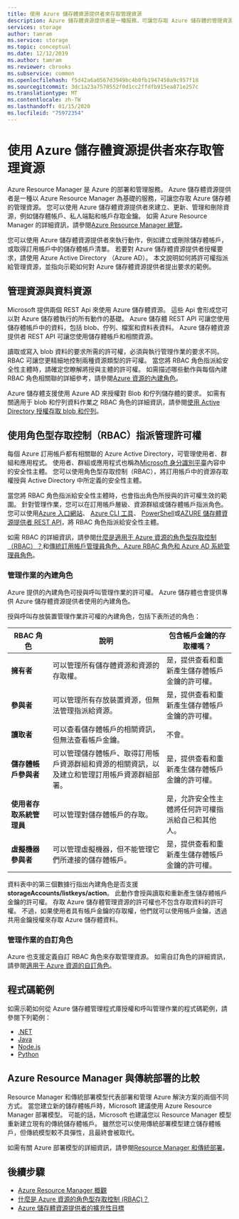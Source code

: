 ```yaml
---
title: 使用 Azure 儲存體資源提供者來存取管理資源
description: Azure 儲存體資源提供者是一種服務，可讓您存取 Azure 儲存體的管理資源。 您可以使用 Azure 儲存體資源提供者來建立、更新、管理和刪除資源，例如儲存體帳戶、私人端點和帳戶存取金鑰。
services: storage
author: tamram
ms.service: storage
ms.topic: conceptual
ms.date: 12/12/2019
ms.author: tamram
ms.reviewer: cbrooks
ms.subservice: common
ms.openlocfilehash: f5d42a6a0567d3949bc4b0fb1947450a9c957f18
ms.sourcegitcommit: 3dc1a23a7570552f0d1cc2ffdfb915ea871e257c
ms.translationtype: MT
ms.contentlocale: zh-TW
ms.lasthandoff: 01/15/2020
ms.locfileid: "75972354"
---
```

# <a name="use-the-azure-storage-resource-provider-to-access-management-resources"></a>使用 Azure 儲存體資源提供者來存取管理資源

Azure Resource Manager 是 Azure 的部署和管理服務。 Azure 儲存體資源提供者是一種以 Azure Resource Manager 為基礎的服務，可讓您存取 Azure 儲存體的管理資源。 您可以使用 Azure 儲存體資源提供者來建立、更新、管理和刪除資源，例如儲存體帳戶、私人端點和帳戶存取金鑰。 如需 Azure Resource Manager 的詳細資訊，請參閱[Azure Resource Manager 總覽](/azure/azure-resource-manager/resource-group-overview)。

您可以使用 Azure 儲存體資源提供者來執行動作，例如建立或刪除儲存體帳戶，或取得訂用帳戶中的儲存體帳戶清單。 若要對 Azure 儲存體資源提供者授權要求，請使用 Azure Active Directory （Azure AD）。 本文說明如何將許可權指派給管理資源，並指向示範如何對 Azure 儲存體資源提供者提出要求的範例。

## <a name="management-resources-versus-data-resources"></a>管理資源與資料資源

Microsoft 提供兩個 REST Api 來使用 Azure 儲存體資源。 這些 Api 會形成您可以對 Azure 儲存體執行的所有動作的基礎。 Azure 儲存體 REST API 可讓您使用儲存體帳戶中的資料，包括 blob、佇列、檔案和資料表資料。 Azure 儲存體資源提供者 REST API 可讓您使用儲存體帳戶和相關資源。

讀取或寫入 blob 資料的要求所需的許可權，必須與執行管理作業的要求不同。 RBAC 可讓您更精細地控制兩種資源類型的許可權。 當您將 RBAC 角色指派給安全性主體時，請確定您瞭解將授與主體的許可權。 如需描述哪些動作與每個內建 RBAC 角色相關聯的詳細參考，請參閱[Azure 資源的內建角色](../../role-based-access-control/built-in-roles.md)。

Azure 儲存體支援使用 Azure AD 來授權對 Blob 和佇列儲存體的要求。 如需有關適用于 blob 和佇列資料作業之 RBAC 角色的詳細資訊，請參閱[使用 Active Directory 授權存取 blob 和佇列](storage-auth-aad.md)。

## <a name="assign-management-permissions-with-role-based-access-control-rbac"></a>使用角色型存取控制（RBAC）指派管理許可權

每個 Azure 訂用帳戶都有相關聯的 Azure Active Directory，可管理使用者、群組和應用程式。 使用者、群組或應用程式也稱為[Microsoft 身分識別平臺](/azure/active-directory/develop/)內容中的安全性主體。 您可以使用角色型存取控制（RBAC），將訂用帳戶中的資源存取權授與 Active Directory 中所定義的安全性主體。

當您將 RBAC 角色指派給安全性主體時，也會指出角色所授與的許可權生效的範圍。 針對管理作業，您可以在訂用帳戶層級、資源群組或儲存體帳戶指派角色。 您可以使用[Azure 入口網站](https://portal.azure.com/)、 [Azure CLI 工具](../../cli-install-nodejs.md)、 [PowerShell](/powershell/azureps-cmdlets-docs)或[AZURE 儲存體資源提供者 REST API](/rest/api/storagerp)，將 RBAC 角色指派給安全性主體。

如需 RBAC 的詳細資訊，請參閱[什麼是適用于 Azure 資源的角色型存取控制（RBAC）？](../../role-based-access-control/overview.md)和[傳統訂用帳戶管理員角色、Azure RBAC 角色和 Azure AD 系統管理員角色](../../role-based-access-control/rbac-and-directory-admin-roles.md)。

### <a name="built-in-roles-for-management-operations"></a>管理作業的內建角色

Azure 提供的內建角色可授與呼叫管理作業的許可權。 Azure 儲存體也會提供專供 Azure 儲存體資源提供者使用的內建角色。

授與呼叫存放裝置管理作業許可權的內建角色，包括下表所述的角色：

|    RBAC 角色    |    說明    |    包含帳戶金鑰的存取權嗎？    |
|---------------------------------|------------------------------------------------------------------------------------------------------------------------------------------------------------------------|---------------------------------------------------------------------------------------|
| **擁有者** | 可以管理所有儲存體資源和資源的存取權。  | 是，提供查看和重新產生儲存體帳戶金鑰的許可權。 |
| **參與者**  | 可以管理所有存放裝置資源，但無法管理指派給資源。 | 是，提供查看和重新產生儲存體帳戶金鑰的許可權。 |
| **讀取者** | 可以查看儲存體帳戶的相關資訊，但無法查看帳戶金鑰。 | 不會。 |
| **儲存體帳戶參與者** | 可以管理儲存體帳戶、取得訂用帳戶資源群組和資源的相關資訊，以及建立和管理訂用帳戶資源群組部署。 | 是，提供查看和重新產生儲存體帳戶金鑰的許可權。 |
| **使用者存取系統管理員** | 可以管理對儲存體帳戶的存取。   | 是，允許安全性主體將任何許可權指派給自己和其他人。 |
| **虛擬機器參與者** | 可以管理虛擬機器，但不能管理它們所連接的儲存體帳戶。   | 是，提供查看和重新產生儲存體帳戶金鑰的許可權。 |

資料表中的第三個數據行指出內建角色是否支援**storageAccounts/listkeys/action**。 此動作會授與讀取和重新產生儲存體帳戶金鑰的許可權。 存取 Azure 儲存體管理資源的許可權也不包含存取資料的許可權。 不過，如果使用者具有帳戶金鑰的存取權，他們就可以使用帳戶金鑰，透過共用金鑰授權來存取 Azure 儲存體資料。

### <a name="custom-roles-for-management-operations"></a>管理作業的自訂角色

Azure 也支援定義自訂 RBAC 角色來存取管理資源。 如需自訂角色的詳細資訊，請參閱[適用于 Azure 資源的自訂角色](../../role-based-access-control/custom-roles.md)。

## <a name="code-samples"></a>程式碼範例

如需示範如何從 Azure 儲存體管理程式庫授權和呼叫管理作業的程式碼範例，請參閱下列範例：

- [.NET](https://github.com/Azure-Samples/storage-dotnet-resource-provider-getting-started)
- [Java](https://github.com/Azure-Samples/storage-java-manage-storage-accounts)
- [Node.js](https://github.com/Azure-Samples/storage-node-resource-provider-getting-started)
- [Python](https://github.com/Azure-Samples/storage-python-manage)

## <a name="azure-resource-manager-versus-classic-deployments"></a>Azure Resource Manager 與傳統部署的比較

Resource Manager 和傳統部署模型代表部署和管理 Azure 解決方案的兩個不同方式。 當您建立新的儲存體帳戶時，Microsoft 建議使用 Azure Resource Manager 部署模型。 可能的話，Microsoft 也建議您以 Resource Manager 模型重新建立現有的傳統儲存體帳戶。 雖然您可以使用傳統部署模型建立儲存體帳戶，但傳統模型較不具彈性，且最終會被取代。

如需有關 Azure 部署模型的詳細資訊，請參閱[Resource Manager 和傳統部署](../../azure-resource-manager/management/deployment-models.md)。

## <a name="next-steps"></a>後續步驟

- [Azure Resource Manager 概觀](/azure/azure-resource-manager/resource-group-overview)
- [什麼是 Azure 資源的角色型存取控制 (RBAC)？](../../role-based-access-control/overview.md)
- [Azure 儲存體資源提供者的擴充性目標](scalability-targets-resource-provider.md)
